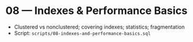 # 08 — Indexes & Performance Basics

- Clustered vs nonclustered; covering indexes; statistics; fragmentation
- Script: `scripts/08-indexes-and-performance-basics.sql`

